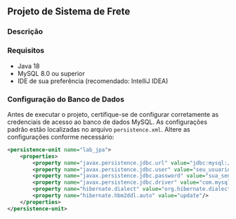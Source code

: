 ## Projeto de Sistema de Frete

### Descrição

### Requisitos

- Java 18
- MySQL 8.0 ou superior
- IDE de sua preferência (recomendado: IntelliJ IDEA)

### Configuração do Banco de Dados

Antes de executar o projeto, certifique-se de configurar corretamente as credenciais de acesso ao banco de dados MySQL. As configurações padrão estão localizadas no arquivo `persistence.xml`. Altere as configurações conforme necessário:

```xml
<persistence-unit name="lab_jpa">
    <properties>
        <property name="javax.persistence.jdbc.url" value="jdbc:mysql://localhost:3306/lab_jpa?allowPublicKeyRetrieval=true&useSSL=false&serverTimezone=UTC&createDatabaseIfNotExist=true"/>
        <property name="javax.persistence.jdbc.user" value="seu_usuario"/>
        <property name="javax.persistence.jdbc.password" value="sua_senha"/>
        <property name="javax.persistence.jdbc.driver" value="com.mysql.cj.jdbc.Driver"/>
        <property name="hibernate.dialect" value="org.hibernate.dialect.MySQL8Dialect"/>
        <property name="hibernate.hbm2ddl.auto" value="update"/>
    </properties>
</persistence-unit>
```
